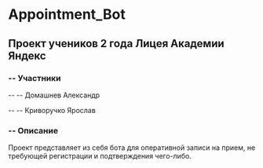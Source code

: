 # Appointment_Bot

## Проект учеников 2 года Лицея Академии Яндекс 

### -- Участники

-- -- Домашнев Александр

-- -- Криворучко Ярослав


### -- Описание

Проект представляет из себя бота для оперативной записи на прием, не требующей регистрации и подтверждения чего-либо.
